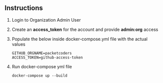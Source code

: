 ## Instructions


1. Login to Organization Admin User

2. Create an __access_token__ for the account and provide __admin:org__ access

3. Populate the below inside docker-compose.yml file with the actual values  
    ```
    GITHUB_ORGNAME=packetcoders  
    ACCESS_TOKEN=github-access-token  
    ```

4. Run docker-compose yml file
    ```
    docker-compose up --build
    ```